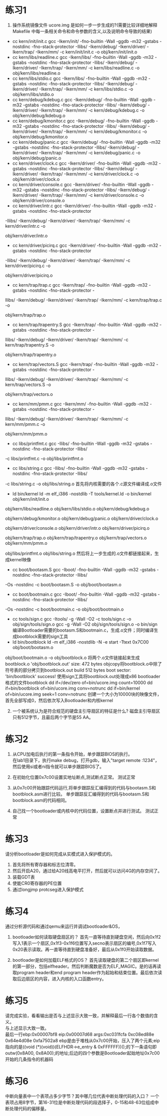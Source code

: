 # 练习1

1. 操作系统镜像文件 ucore.img 是如何一步一步生成的?(需要比较详细地解释 Makefile 中每一条相关命令和命令参数的含义,以及说明命令导致的结果)

+ cc kern/init/init.c
gcc -Ikern/init/ -fno-builtin -Wall -ggdb -m32 -gstabs -nostdinc  -fno-stack-protector -Ilibs/ -Ikern/debug/ -Ikern/driver/ -Ikern/trap/ -Ikern/mm/ -c kern/init/init.c -o obj/kern/init/init.o
+ cc kern/libs/readline.c
gcc -Ikern/libs/ -fno-builtin -Wall -ggdb -m32 -gstabs -nostdinc  -fno-stack-protector -Ilibs/ -Ikern/debug/ -Ikern/driver/ -Ikern/trap/ -Ikern/mm/ -c kern/libs/readline.c -o obj/kern/libs/readline.o
+ cc kern/libs/stdio.c
gcc -Ikern/libs/ -fno-builtin -Wall -ggdb -m32 -gstabs -nostdinc  -fno-stack-protector -Ilibs/ -Ikern/debug/ -Ikern/driver/ -Ikern/trap/ -Ikern/mm/ -c kern/libs/stdio.c -o obj/kern/libs/stdio.o
+ cc kern/debug/kdebug.c
gcc -Ikern/debug/ -fno-builtin -Wall -ggdb -m32 -gstabs -nostdinc  -fno-stack-protector -Ilibs/ -Ikern/debug/ -Ikern/driver/ -Ikern/trap/ -Ikern/mm/ -c kern/debug/kdebug.c -o obj/kern/debug/kdebug.o
+ cc kern/debug/kmonitor.c
gcc -Ikern/debug/ -fno-builtin -Wall -ggdb -m32 -gstabs -nostdinc  -fno-stack-protector -Ilibs/ -Ikern/debug/ -Ikern/driver/ -Ikern/trap/ -Ikern/mm/ -c kern/debug/kmonitor.c -o obj/kern/debug/kmonitor.o
+ cc kern/debug/panic.c
gcc -Ikern/debug/ -fno-builtin -Wall -ggdb -m32 -gstabs -nostdinc  -fno-stack-protector -Ilibs/ -Ikern/debug/ -Ikern/driver/ -Ikern/trap/ -Ikern/mm/ -c kern/debug/panic.c -o obj/kern/debug/panic.o
+ cc kern/driver/clock.c
gcc -Ikern/driver/ -fno-builtin -Wall -ggdb -m32 -gstabs -nostdinc  -fno-stack-protector -Ilibs/ -Ikern/debug/ -Ikern/driver/ -Ikern/trap/ -Ikern/mm/ -c kern/driver/clock.c -o obj/kern/driver/clock.o
+ cc kern/driver/console.c
gcc -Ikern/driver/ -fno-builtin -Wall -ggdb -m32 -gstabs -nostdinc  -fno-stack-protector -Ilibs/ -Ikern/debug/ -Ikern/driver/ -Ikern/trap/ -Ikern/mm/ -c kern/driver/console.c -o obj/kern/driver/console.o
+ cc kern/driver/intr.c
gcc -Ikern/driver/ -fno-builtin -Wall -ggdb -m32 -gstabs -nostdinc  -fno-stack-protector 

-Ilibs/ -Ikern/debug/ -Ikern/driver/ -Ikern/trap/ -Ikern/mm/ -c kern/driver/intr.c -o 

obj/kern/driver/intr.o
+ cc kern/driver/picirq.c
gcc -Ikern/driver/ -fno-builtin -Wall -ggdb -m32 -gstabs -nostdinc  -fno-stack-protector 

-Ilibs/ -Ikern/debug/ -Ikern/driver/ -Ikern/trap/ -Ikern/mm/ -c kern/driver/picirq.c -o 

obj/kern/driver/picirq.o
+ cc kern/trap/trap.c
gcc -Ikern/trap/ -fno-builtin -Wall -ggdb -m32 -gstabs -nostdinc  -fno-stack-protector -

Ilibs/ -Ikern/debug/ -Ikern/driver/ -Ikern/trap/ -Ikern/mm/ -c kern/trap/trap.c -o 

obj/kern/trap/trap.o
+ cc kern/trap/trapentry.S
gcc -Ikern/trap/ -fno-builtin -Wall -ggdb -m32 -gstabs -nostdinc  -fno-stack-protector -

Ilibs/ -Ikern/debug/ -Ikern/driver/ -Ikern/trap/ -Ikern/mm/ -c kern/trap/trapentry.S -o 

obj/kern/trap/trapentry.o
+ cc kern/trap/vectors.S
gcc -Ikern/trap/ -fno-builtin -Wall -ggdb -m32 -gstabs -nostdinc  -fno-stack-protector -

Ilibs/ -Ikern/debug/ -Ikern/driver/ -Ikern/trap/ -Ikern/mm/ -c kern/trap/vectors.S -o 

obj/kern/trap/vectors.o
+ cc kern/mm/pmm.c
gcc -Ikern/mm/ -fno-builtin -Wall -ggdb -m32 -gstabs -nostdinc  -fno-stack-protector -

Ilibs/ -Ikern/debug/ -Ikern/driver/ -Ikern/trap/ -Ikern/mm/ -c kern/mm/pmm.c -o 

obj/kern/mm/pmm.o
+ cc libs/printfmt.c
gcc -Ilibs/ -fno-builtin -Wall -ggdb -m32 -gstabs -nostdinc  -fno-stack-protector -Ilibs/  

-c libs/printfmt.c -o obj/libs/printfmt.o
+ cc libs/string.c
gcc -Ilibs/ -fno-builtin -Wall -ggdb -m32 -gstabs -nostdinc  -fno-stack-protector -Ilibs/  

-c libs/string.c -o obj/libs/string.o
首先将内核需要的各个.c源文件编译成.o文件
+ ld bin/kernel
ld -m    elf_i386 -nostdlib -T tools/kernel.ld -o bin/kernel  obj/kern/init/init.o 

obj/kern/libs/readline.o obj/kern/libs/stdio.o obj/kern/debug/kdebug.o 

obj/kern/debug/kmonitor.o obj/kern/debug/panic.o obj/kern/driver/clock.o 

obj/kern/driver/console.o obj/kern/driver/intr.o obj/kern/driver/picirq.o 

obj/kern/trap/trap.o obj/kern/trap/trapentry.o obj/kern/trap/vectors.o obj/kern/mm/pmm.o  

obj/libs/printfmt.o obj/libs/string.o
然后将上一步生成的.o文件都链接起来，生成kernel映像
+ cc boot/bootasm.S
gcc -Iboot/ -fno-builtin -Wall -ggdb -m32 -gstabs -nostdinc  -fno-stack-protector -Ilibs/ 

-Os -nostdinc -c boot/bootasm.S -o obj/boot/bootasm.o
+ cc boot/bootmain.c
gcc -Iboot/ -fno-builtin -Wall -ggdb -m32 -gstabs -nostdinc  -fno-stack-protector -Ilibs/ 

-Os -nostdinc -c boot/bootmain.c -o obj/boot/bootmain.o
+ cc tools/sign.c
gcc -Itools/ -g -Wall -O2 -c tools/sign.c -o obj/sign/tools/sign.o
gcc -g -Wall -O2 obj/sign/tools/sign.o -o bin/sign
编译Bootloader需要的bootasm.S和bootmain.c，生成.o文件；同时编译生成bootblock需要的sign工具
+ ld bin/bootblock
ld -m    elf_i386 -nostdlib -N -e start -Ttext 0x7C00 obj/boot/bootasm.o 

obj/boot/bootmain.o -o obj/bootblock.o
将两个.o文件链接起来生成bootblock.o
'obj/bootblock.out' size: 472 bytes
objcopy将bootblock.o中除了符号表的部分拷贝到bootblock.out
build 512 bytes boot sector: 'bin/bootblock' success!
使用sign工具将bootblock.out处理成x86 bootloader格式的文件bootblock
dd if=/dev/zero of=bin/ucore.img count=10000
dd if=bin/bootblock of=bin/ucore.img conv=notrunc
dd if=bin/kernel of=bin/ucore.img seek=1 conv=notrunc
创建一个大小为10000块的映像文件，首先全部写成0，然后依次写入Bootloader和内核kernel

2.  一个被系统认为是符合规范的硬盘主引导扇区的特征是什么?
磁盘主引导扇区只有512字节，且最后两个字节是55 AA。

# 练习2
1. 从CPU加电后执行的第一条指令开始，单步跟踪BIOS的执行。  
在lab1目录下，执行make debug，打开gdb，输入"target remote :1234"，然后使用si或者ni指令就可以单步跟踪BIOS了。

2. 在初始化位置0x7c00设置实地址断点,测试断点正常。
测试正常

3. 从0x7c00开始跟踪代码运行,将单步跟踪反汇编得到的代码与bootasm.S和 bootblock.asm进行比较。
单步跟踪反汇编得到的代码与bootasm.S和bootblock.asm的代码相同。

4. 自己找一个bootloader或内核中的代码位置，设置断点并进行测试。
测试正常

# 练习3
请分析bootloader是如何完成从实模式进入保护模式的。
1. 首先将所有寄存器和标志位清零。
2. 然后开启A20，通过给A20线高电平打开，然后就可以访问4G的内存空间了。
3. 装载GDT表
4. 使能CR0寄存器的PE位置
5. 通过longjmp protcseg进入保护模式

# 练习4
通过分析源代码和通过qemu来运行并调试bootloader&OS，
1. bootloader如何读取硬盘扇区的？
首先一直等待直到硬盘空闲，然后向0x1f2写入1表示一个扇区,0x1f3-0x1f6位置写入secno表示扇区的编号,0x1f7写入0x20表示读取。再一直等待直到硬盘准备好，最后从0x1f0开始读取数据。

2. bootloader是如何加载ELF格式的OS？
首先读取硬盘的第二个扇区即kernel的第一部分，包括elfheader。然后判断魔数是否为ELF_MAGIC。是的话再读取program header和end program header作为起始和结束位置。最后依次读取后边扇区的内容，进入内核的入口函数entry。

# 练习5
请完成实验，看看输出是否与上述显示大致一致，并解释最后一行各个数值的含义。  
与上述显示大致一致。  
最后一行ebp:0x00007bf8 eip:0x00007d68 args:0xc031fcfa 0xc08ed88e 0x64e4d08e 0xfa7502a8
ebp是由于堆栈从0x7c00开始，压入了两个元素;eip指向的是((void (*)(void))(ELFHDR->e_entry & 0xFFFFFF))();的下一条语句即outw(0x8A00, 0x8A00);的地址;后边的四个参数是Bootloader起始地址0x7c00开始的几条指令的机器码

# 练习6
中断向量表中一个表项占多少字节？其中哪几位代表中断处理代码的入口？
一个表项占用8字节，第16-31位是中断处理代码的段选择子，0-15和48-63位组成中断处理代码的偏移量。
